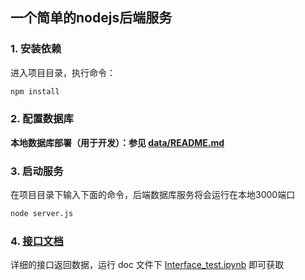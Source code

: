 ## 一个简单的nodejs后端服务

### 1. 安装依赖

进入项目目录，执行命令：

```bash
npm install
```

### 2. 配置数据库

**本地数据库部署（用于开发）：参见 [data/README.md](data/README.md)**

### 3. 启动服务

在项目目录下输入下面的命令，后端数据库服务将会运行在本地3000端口

```bash
node server.js
```

### 4. [接口文档](doc/Interface.md)

详细的接口返回数据，运行 doc 文件下 [Interface_test.ipynb](doc/Interface_test.ipynb) 即可获取
